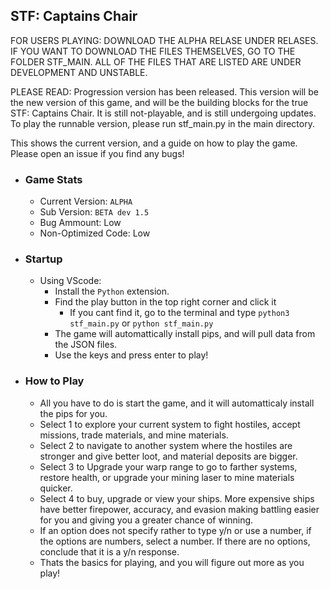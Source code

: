 ## STF: Captains Chair

FOR USERS PLAYING: DOWNLOAD THE ALPHA RELASE UNDER RELASES. IF YOU WANT TO DOWNLOAD THE FILES THEMSELVES, GO TO THE FOLDER STF_MAIN. ALL OF THE FILES THAT ARE LISTED ARE UNDER DEVELOPMENT AND UNSTABLE.

PLEASE READ: Progression version has been released. This version will be the new version of this game, and will be the building blocks for the true STF: Captains Chair. It is still not-playable, and is still undergoing updates. To play the runnable version, please run stf_main.py in the main directory.

This shows the current version, and a guide on how to play the game.
Please open an issue if you find any bugs!

- ### Game Stats
    - Current Version: `ALPHA`
    - Sub Version: `BETA dev 1.5`
    - Bug Ammount: Low
    - Non-Optimized Code: Low
- ### Startup
  - Using VScode:
      - Install the `Python` extension.
      - Find the play button in the top right corner and click it
          - If you cant find it, go to the terminal and type `python3 stf_main.py` or `python stf_main.py`
      - The game will automattically install pips, and will pull data from the JSON files.
      - Use the keys and press enter to play!
- ### How to Play
  - All you have to do is start the game, and it will automatticaly install the pips for you.
  - Select 1 to explore your current system to fight hostiles, accept missions, trade materials, and mine materials.
  - Select 2 to navigate to another system where the hostiles are stronger and give better loot, and material deposits are bigger.
  - Select 3 to Upgrade your warp range to go to farther systems, restore health, or upgrade your mining laser to mine materials quicker.
  - Select 4 to buy, upgrade or view your ships. More expensive ships have better firepower, accuracy, and evasion making battling easier for you and giving you a greater chance of winning.
  - If an option does not specify rather to type y/n or use a number, if the options are numbers, select a number. If there are no options, conclude that it is a y/n response.
  - Thats the basics for playing, and you will figure out more as you play!
